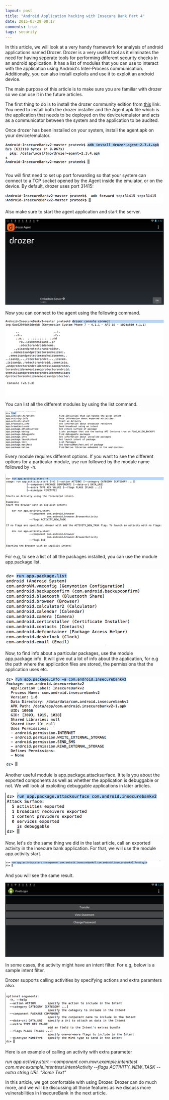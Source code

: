 ```yaml
---
layout: post
title: "Android Application hacking with Insecure Bank Part 4"
date: 2015-03-29 00:17
comments: true
tags: security
---
```


In this article, we will look at a very handy framework for analysis of android applications named Drozer. Drozer is a very useful tool as it eliminates the need for having seperate tools for performing different security checks in an android application. It has a list of modules that you can use to interact with the application using Android's Inter-Process communication. Additionally, you can also install exploits and use it to exploit an android device.

<!--more-->

The main purpose of this article is to make sure you are familiar with drozer so we can use it in the future articles.

The first thing to do is to install the drozer community edition from [this](https://www.mwrinfosecurity.com/products/drozer/) link. You need to install both the drozer installer and the Agent.apk file which is the application that needs to be deployed on the device/emulator and acts as a communicator between the system and the application to be audited.

Once drozer has been installed on your system, install the agent.apk on your device/emulator.

![1](/images/posts/ib4/1.png)

You will first need to set up port forwarding so that your system can connect to a TCP socket opened by the Agent inside the emulator, or on the device. By default, drozer uses port 31415:

![2](/images/posts/ib4/2.png)

Also make sure to start the agent application and start the server.

![3](/images/posts/ib4/3.png)

Now you can connect to the agent using the following command.

![4](/images/posts/ib4/4.png)

You can list all the different modules by using the list command.

![5](/images/posts/ib4/5.png)

Every module requires different options. If you want to see the different options for a particular module, use run followed by the module name followed by -h.

![6](/images/posts/ib4/6.png)

For e.g, to see a list of all the packages installed, you can use the module app.package.list.

![7](/images/posts/ib4/7.png)

Now, to find info about a particular packages, use the module app.package.info. It will give out a lot of info about the application, for e.g the path where the application files are stored, the permissions that the application uses etc.

![8](/images/posts/ib4/8.png)

Another useful module is app.package.attacksurface. It tells you about the exported components as well as whether the application is debuggable or not. We will look at exploiting debuggable applications in later articles.

![9](/images/posts/ib4/9.png)

Now, let's do the same thing we did in the last article, call an exported activity in the insecure bank application. For that, we will use the module app.activity.start.

![10](/images/posts/ib4/10.png)

And you will see the same result.

![11](/images/posts/ib4/11.png)

In some cases, the activity might have an intent filter. For e.g, below is a sample intent filter.

<activity android:name="ShareActivity"><intent-filter><action android:name="android.intent.action.SEND"><category android:name="android.intent.category.DEFAULT"><data android:mimetype="text/plain"></data></category></action></intent-filter></activity>

Drozer supports calling activities by specifying actions and extra paramters also.

![12](/images/posts/ib4/12.png)

Here is an example of calling an activity with extra parameter

_run app.activity.start --component com.mwr.example.intenttest com.mwr.example.intenttest.IntentActivity --flags ACTIVITY_NEW_TASK --extra string URL "Some Text"_

In this article, we got comfortable with using Drozer. Drozer can do much more, and we will be discussing all those features as we discuss more vulnerabilities in InsecureBank in the next article.